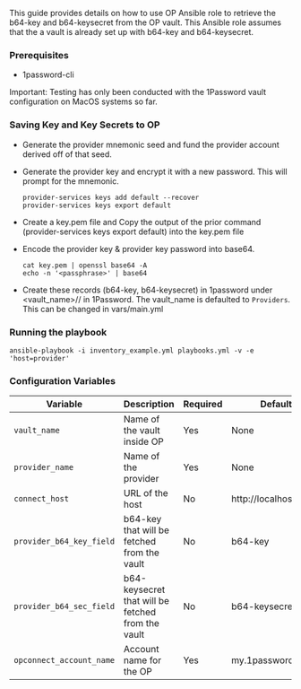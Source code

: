 This guide provides details on how to use OP Ansible role to retrieve the b64-key and b64-keysecret from the OP vault. This Ansible role assumes that the a vault is already set up with b64-key and b64-keysecret.


### Prerequisites
- 1password-cli

Important: Testing has only been conducted with the 1Password vault configuration on MacOS systems so far. 

### Saving Key and Key Secrets to OP
- Generate the provider mnemonic seed and fund the provider account derived off of that seed.
- Generate the provider key and encrypt it with a new password. This will prompt for the mnemonic.
    ```
    provider-services keys add default --recover
    provider-services keys export default
    ```
- Create a key.pem file and Copy the output of the prior command (provider-services keys export default) into the key.pem file

- Encode the provider key & provider key password into base64.

    ```
    cat key.pem | openssl base64 -A
    echo -n '<passphrase>' | base64
    ```

- Create these records (b64-key, b64-keysecret) in 1password under <vault_name>/<provider-name>/ in 1Password. The vault_name is defaulted to `Providers`. This can be changed in vars/main.yml

### Running the playbook
```
ansible-playbook -i inventory_example.yml playbooks.yml -v -e 'host=provider'
```

### Configuration Variables
| Variable                 | Description                                        | Required | Default               |
|--------------------------|----------------------------------------------------|----------|------------------------|
| `vault_name`             | Name of the vault inside OP                        | Yes      | None                  |
| `provider_name`          | Name of the provider                               | Yes      | None                  |
| `connect_host`           | URL of the host                                    | No       | http://localhost:8080 |
| `provider_b64_key_field` | b64-key that will be fetched from the vault        | No       | b64-key               |
| `provider_b64_sec_field` | b64-keysecret that will be fetched from the vault  | No       | b64-keysecret         |
| `opconnect_account_name` | Account name for the OP                            | Yes      | my.1password.com      |
